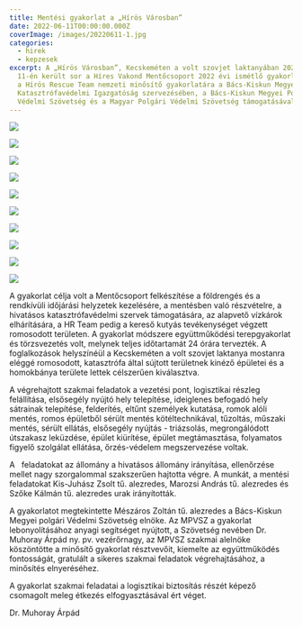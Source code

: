 ```yaml
---
title: Mentési gyakorlat a „Hírös Városban”
date: 2022-06-11T00:00:00.000Z
coverImage: /images/20220611-1.jpg
categories:
  - hirek
  - kepzesek
excerpt: A „Hírös Városban”, Kecskeméten a volt szovjet laktanyában 2022. június
  11-én került sor a Híres Vakond Mentőcsoport 2022 évi ismétlő gyakorlatára és
  a Hírös Rescue Team nemzeti minősítő gyakorlatára a Bács-Kiskun Megyei
  Katasztrófavédelmi Igazgatóság szervezésében, a Bács-Kiskun Megyei Polgári
  Védelmi Szövetség és a Magyar Polgári Védelmi Szövetség támogatásával.
---
```

![](/images/20220611-2.jpg)

![](/images/20220611-3.jpg)

![](/images/20220611-4.jpg)

![](/images/20220611-5.jpg)

![](/images/20220611-6.jpg)

![](/images/20220611-7.jpg)

![](/images/20220611-9.jpg)

![](/images/20220611-10.jpg)

![](/images/20220611-8.jpg)

![](/images/20220611-11.jpg)

A gyakorlat célja volt a Mentőcsoport felkészítése a földrengés és a rendkívüli időjárási helyzetek kezelésére, a mentésben való részvételre, a hivatásos katasztrófavédelmi szervek támogatására, az alapvető vízkárok elhárítására, a HR Team pedig a kereső kutyás tevékenységet végzett romosodott területen. A gyakorlat módszere együttműködési terepgyakorlat és törzsvezetés volt, melynek teljes időtartamát 24 órára tervezték. A foglalkozások helyszínéül a Kecskeméten a volt szovjet laktanya mostanra eléggé romosodott, katasztrófa által sújtott területnek kinéző épületei és a homokbánya területe lettek célszerűen kiválasztva.

A végrehajtott szakmai feladatok a vezetési pont, logisztikai részleg felállítása, elsősegély nyújtó hely telepítése, ideiglenes befogadó hely sátrainak telepítése, felderítés, eltűnt személyek kutatása, romok alóli mentés, romos épületből sérült mentés kötéltechnikával, tűzoltás, műszaki mentés, sérült ellátás, elsősegély nyújtás - triázsolás, megrongálódott útszakasz leküzdése, épület kiürítése, épület megtámasztása, folyamatos figyelő szolgálat ellátása, őrzés-védelem megszervezése voltak.

A   feladatokat az állomány a hivatásos állomány irányítása, ellenőrzése mellet nagy szorgalommal szakszerűen hajtotta végre. A munkát, a mentési feladatokat Kis-Juhász Zsolt tű. alezredes, Marozsi András tű. alezredes és Szőke Kálmán tű. alezredes urak irányították.

A gyakorlatot megtekintette Mészáros Zoltán tű. alezredes a Bács-Kiskun Megyei polgári Védelmi Szövetség elnöke. Az MPVSZ a gyakorlat lebonyolításához anyagi segítséget nyújtott, a Szövetség nevében Dr. Muhoray Árpád ny. pv. vezérőrnagy, az MPVSZ szakmai alelnöke köszöntötte a minősítő gyakorlat résztvevőit, kiemelte az együttműködés fontosságát, gratulált a sikeres szakmai feladatok végrehajtásához, a minősítés elnyeréséhez.

A gyakorlat szakmai feladatai a logisztikai biztosítás részét képező csomagolt meleg étkezés elfogyasztásával ért véget.

Dr. Muhoray Árpád
